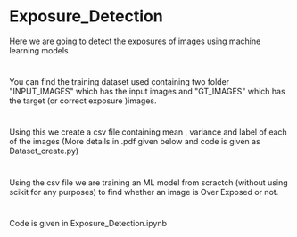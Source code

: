 # Exposure_Detection
Here we are going to detect the exposures of images using machine learning models
#
You can find the training dataset used containing two folder "INPUT_IMAGES" which has the input images and "GT_IMAGES" which has the target (or correct exposure )images.
#
Using this we create a csv file containing mean , variance and label of each of the images (More details in .pdf given below and code is given as Dataset_create.py)
#
Using the csv file we are training an ML model from scractch (without using scikit for any purposes) to find whether an image is Over Exposed or not.
#
Code is given in Exposure_Detection.ipynb
